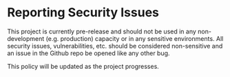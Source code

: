 # Reporting Security Issues

This project is currently pre-release and should not be used in any non-development (e.g. production) capacity or in any sensitive environments. All security issues, vulnerabilities, etc. should be considered non-sensitive and an issue in the Github repo be opened like any other bug.

This policy will be updated as the project progresses.